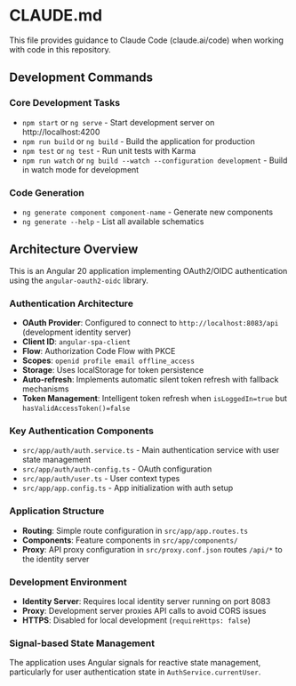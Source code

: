 # CLAUDE.md

This file provides guidance to Claude Code (claude.ai/code) when working with code in this repository.

## Development Commands

### Core Development Tasks
- `npm start` or `ng serve` - Start development server on http://localhost:4200
- `npm run build` or `ng build` - Build the application for production
- `npm test` or `ng test` - Run unit tests with Karma
- `npm run watch` or `ng build --watch --configuration development` - Build in watch mode for development

### Code Generation
- `ng generate component component-name` - Generate new components
- `ng generate --help` - List all available schematics

## Architecture Overview

This is an Angular 20 application implementing OAuth2/OIDC authentication using the `angular-oauth2-oidc` library.

### Authentication Architecture
- **OAuth Provider**: Configured to connect to `http://localhost:8083/api` (development identity server)
- **Client ID**: `angular-spa-client`
- **Flow**: Authorization Code Flow with PKCE
- **Scopes**: `openid profile email offline_access`
- **Storage**: Uses localStorage for token persistence
- **Auto-refresh**: Implements automatic silent token refresh with fallback mechanisms
- **Token Management**: Intelligent token refresh when `isLoggedIn=true` but `hasValidAccessToken()=false`

### Key Authentication Components
- `src/app/auth/auth.service.ts` - Main authentication service with user state management
- `src/app/auth/auth-config.ts` - OAuth configuration
- `src/app/auth/user.ts` - User context types
- `src/app/app.config.ts` - App initialization with auth setup

### Application Structure
- **Routing**: Simple route configuration in `src/app/app.routes.ts`
- **Components**: Feature components in `src/app/components/`
- **Proxy**: API proxy configuration in `src/proxy.conf.json` routes `/api/*` to the identity server

### Development Environment
- **Identity Server**: Requires local identity server running on port 8083
- **Proxy**: Development server proxies API calls to avoid CORS issues
- **HTTPS**: Disabled for local development (`requireHttps: false`)

### Signal-based State Management
The application uses Angular signals for reactive state management, particularly for user authentication state in `AuthService.currentUser`.